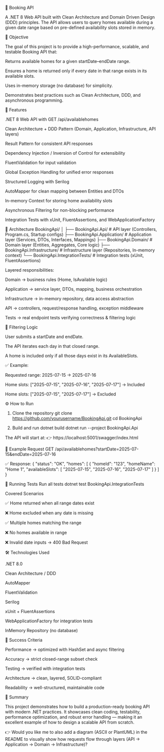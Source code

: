 🏡 Booking API

A .NET 8 Web API built with Clean Architecture and Domain Driven Design (DDD) principles.
The API allows users to query homes available during a given date range based on pre-defined availability slots stored in memory.

📌 Objective

The goal of this project is to provide a high-performance, scalable, and testable Booking API that:

Returns available homes for a given startDate–endDate range.

Ensures a home is returned only if every date in that range exists in its available slots.

Uses in-memory storage (no database) for simplicity.

Demonstrates best practices such as Clean Architecture, DDD, and asynchronous programming.

🚀 Features

.NET 8 Web API with GET /api/availablehomes

Clean Architecture + DDD Pattern (Domain, Application, Infrastructure, API layers)

Result Pattern for consistent API responses

Dependency Injection / Inversion of Control for extensibility

FluentValidation for input validation

Global Exception Handling for unified error responses

Structured Logging with Serilog

AutoMapper for clean mapping between Entities and DTOs

In-memory Context for storing home availability slots

Asynchronous Filtering for non-blocking performance

Integration Tests with xUnit, FluentAssertions, and WebApplicationFactory

📂 Architecture
BookingApi/
│
├── BookingApi.Api/            # API layer (Controllers, Program.cs, Startup configs)
├── BookingApi.Application/    # Application layer (Services, DTOs, Interfaces, Mappings)
├── BookingApi.Domain/         # Domain layer (Entities, Aggregates, Core logic)
├── BookingApi.Infrastructure/ # Infrastructure layer (Repositories, In-memory context)
└── BookingApi.IntegrationTests/ # Integration tests (xUnit, FluentAssertions)


Layered responsibilities:

Domain → business rules (Home, IsAvailable logic)

Application → service layer, DTOs, mapping, business orchestration

Infrastructure → in-memory repository, data access abstraction

API → controllers, request/response handling, exception middleware

Tests → real endpoint tests verifying correctness & filtering logic

🔎 Filtering Logic

User submits a startDate and endDate.

The API iterates each day in that closed range.

A home is included only if all those days exist in its AvailableSlots.

✅ Example:

Requested range: 2025-07-15 → 2025-07-16

Home slots: ["2025-07-15", "2025-07-16", "2025-07-17"] → Included

Home slots: ["2025-07-15", "2025-07-17"] → Excluded

⚙️ How to Run
1. Clone the repository
git clone https://github.com/yourusername/BookingApi.git
cd BookingApi

2. Build and run
dotnet build
dotnet run --project BookingApi.Api


The API will start at:
👉 https://localhost:5001/swagger/index.html

📡 Example Request
GET /api/availablehomes?startDate=2025-07-15&endDate=2025-07-16

✅ Response:
{
  "status": "OK",
  "homes": [
    {
      "homeId": "123",
      "homeName": "Home 1",
      "availableSlots": [
        "2025-07-15",
        "2025-07-16",
        "2025-07-17"
      ]
    }
  ]
}

🧪 Running Tests
Run all tests
dotnet test BookingApi.IntegrationTests

Covered Scenarios

✅ Home returned when all range dates exist

❌ Home excluded when any date is missing

✅ Multiple homes matching the range

❌ No homes available in range

❌ Invalid date inputs → 400 Bad Request

🛠️ Technologies Used

.NET 8.0

Clean Architecture / DDD

AutoMapper

FluentValidation

Serilog

xUnit + FluentAssertions

WebApplicationFactory for integration tests

InMemory Repository (no database)

🎯 Success Criteria

Performance → optimized with HashSet<DateTime> and async filtering

Accuracy → strict closed-range subset check

Testing → verified with integration tests

Architecture → clean, layered, SOLID-compliant

Readability → well-structured, maintainable code

📖 Summary

This project demonstrates how to build a production-ready booking API with modern .NET practices.
It showcases clean coding, testability, performance optimization, and robust error handling — making it an excellent example of how to design a scalable API from scratch.

👉 Would you like me to also add a diagram (ASCII or PlantUML) in the README to visually show how requests flow through layers (API → Application → Domain → Infrastructure)?

